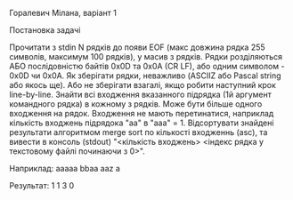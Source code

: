Горалевич Мілана, варіант 1

Постановка задачі

Прочитати з stdin N рядків до появи EOF (макс довжина рядка 255 символів, максимум 100 рядків), у масив з рядків. Рядки розділяються АБО послідовністю байтів 0x0D та 0x0A (CR LF), або одним символом - 0x0D чи 0x0A.
Як зберігати рядки, неважливо (ASCIIZ або Pascal string або якось ще). Або не зберігати взагалі, якщо робити наступний крок line-by-line.
Знайти всі входження вказанного підрядка (1й аргумент командного рядка) в кожному з рядків. Може бути більше одного входження на рядок.
Входження не мають перетинатися, наприклад кількість входжень підрядока "aa" в "aaa" = 1.
Відсортувати знайдені результати алгоритмом merge sort по кількості входженнь (asc), та вивести в консоль (stdout)  "<кількість входжень> <індекс рядка у текстовому файлі починаючи з 0>".

Наприклад:
aaaaa bbaa
aaz a

Результат:
1 1
3 0
